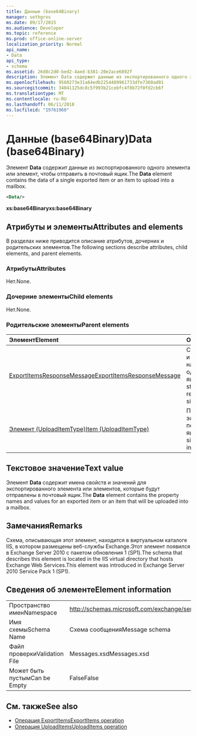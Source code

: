 ```yaml
---
title: Данные (base64Binary)
manager: sethgros
ms.date: 09/17/2015
ms.audience: Developer
ms.topic: reference
ms.prod: office-online-server
localization_priority: Normal
api_name:
- Data
api_type:
- schema
ms.assetid: 26d8c2d0-bed2-4aed-b381-20e2ace6892f
description: Элемент Data содержит данные из экспортированного одного элемента или элемент, чтобы отправить в почтовый ящик.
ms.openlocfilehash: 9560273e31a64edb2254489961733dfe7360ad01
ms.sourcegitcommit: 34041125dc8c5f993b21cebfc4f8b72f0fd2cb6f
ms.translationtype: MT
ms.contentlocale: ru-RU
ms.lasthandoff: 06/11/2018
ms.locfileid: "19761960"
---
```

# <a name="data-base64binary"></a><span data-ttu-id="938c4-103">Данные (base64Binary)</span><span class="sxs-lookup"><span data-stu-id="938c4-103">Data (base64Binary)</span></span>

<span data-ttu-id="938c4-104">Элемент **Data** содержит данные из экспортированного одного элемента или элемент, чтобы отправить в почтовый ящик.</span><span class="sxs-lookup"><span data-stu-id="938c4-104">The **Data** element contains the data of a single exported item or an item to upload into a mailbox.</span></span> 
  
```XML
<Data/>
```

<span data-ttu-id="938c4-105">**xs:base64Binary**</span><span class="sxs-lookup"><span data-stu-id="938c4-105">**xs:base64Binary**</span></span>

## <a name="attributes-and-elements"></a><span data-ttu-id="938c4-106">Атрибуты и элементы</span><span class="sxs-lookup"><span data-stu-id="938c4-106">Attributes and elements</span></span>

<span data-ttu-id="938c4-107">В разделах ниже приводится описание атрибутов, дочерних и родительских элементов.</span><span class="sxs-lookup"><span data-stu-id="938c4-107">The following sections describe attributes, child elements, and parent elements.</span></span>
  
### <a name="attributes"></a><span data-ttu-id="938c4-108">Атрибуты</span><span class="sxs-lookup"><span data-stu-id="938c4-108">Attributes</span></span>

<span data-ttu-id="938c4-109">Нет.</span><span class="sxs-lookup"><span data-stu-id="938c4-109">None.</span></span>
  
### <a name="child-elements"></a><span data-ttu-id="938c4-110">Дочерние элементы</span><span class="sxs-lookup"><span data-stu-id="938c4-110">Child elements</span></span>

<span data-ttu-id="938c4-111">Нет.</span><span class="sxs-lookup"><span data-stu-id="938c4-111">None.</span></span>
  
### <a name="parent-elements"></a><span data-ttu-id="938c4-112">Родительские элементы</span><span class="sxs-lookup"><span data-stu-id="938c4-112">Parent elements</span></span>

|<span data-ttu-id="938c4-113">**Элемент**</span><span class="sxs-lookup"><span data-stu-id="938c4-113">**Element**</span></span>|<span data-ttu-id="938c4-114">**Описание**</span><span class="sxs-lookup"><span data-stu-id="938c4-114">**Description**</span></span>|
|:-----|:-----|
|[<span data-ttu-id="938c4-115">ExportItemsResponseMessage</span><span class="sxs-lookup"><span data-stu-id="938c4-115">ExportItemsResponseMessage</span></span>](exportitemsresponsemessage.md) <br/> |<span data-ttu-id="938c4-116">Содержит состояние и результаты запроса на экспорт элемента одного почтового ящика.</span><span class="sxs-lookup"><span data-stu-id="938c4-116">Contains the status and results of a request to export a single mailbox item.</span></span>  <br/> |
|[<span data-ttu-id="938c4-117">Элемент (UploadItemType)</span><span class="sxs-lookup"><span data-stu-id="938c4-117">Item (UploadItemType)</span></span>](item-uploaditemtype.md) <br/> |<span data-ttu-id="938c4-118">Представляет один элемент для передачи в почтовый ящик.</span><span class="sxs-lookup"><span data-stu-id="938c4-118">Represents a single item to upload into a mailbox.</span></span>  <br/> |
   
## <a name="text-value"></a><span data-ttu-id="938c4-119">Текстовое значение</span><span class="sxs-lookup"><span data-stu-id="938c4-119">Text value</span></span>

<span data-ttu-id="938c4-120">Элемент **Data** содержит имена свойств и значений для экспортированного элемента или элементов, которые будут отправлены в почтовый ящик.</span><span class="sxs-lookup"><span data-stu-id="938c4-120">The **Data** element contains the property names and values for an exported item or an item that will be uploaded into a mailbox.</span></span> 
  
## <a name="remarks"></a><span data-ttu-id="938c4-121">Замечания</span><span class="sxs-lookup"><span data-stu-id="938c4-121">Remarks</span></span>

<span data-ttu-id="938c4-122">Схема, описывающая этот элемент, находится в виртуальном каталоге IIS, в котором размещены веб-службы Exchange.Этот элемент появился в Exchange Server 2010 с пакетом обновления 1 (SP1).</span><span class="sxs-lookup"><span data-stu-id="938c4-122">The schema that describes this element is located in the IIS virtual directory that hosts Exchange Web Services.This element was introduced in Exchange Server 2010 Service Pack 1 (SP1).</span></span>
  
## <a name="element-information"></a><span data-ttu-id="938c4-123">Сведения об элементе</span><span class="sxs-lookup"><span data-stu-id="938c4-123">Element information</span></span>

|||
|:-----|:-----|
|<span data-ttu-id="938c4-124">Пространство имен</span><span class="sxs-lookup"><span data-stu-id="938c4-124">Namespace</span></span>  <br/> |http://schemas.microsoft.com/exchange/services/2006/messages  <br/> |
|<span data-ttu-id="938c4-125">Имя схемы</span><span class="sxs-lookup"><span data-stu-id="938c4-125">Schema Name</span></span>  <br/> |<span data-ttu-id="938c4-126">Схема сообщения</span><span class="sxs-lookup"><span data-stu-id="938c4-126">Message schema</span></span>  <br/> |
|<span data-ttu-id="938c4-127">Файл проверки</span><span class="sxs-lookup"><span data-stu-id="938c4-127">Validation File</span></span>  <br/> |<span data-ttu-id="938c4-128">Messages.xsd</span><span class="sxs-lookup"><span data-stu-id="938c4-128">Messages.xsd</span></span>  <br/> |
|<span data-ttu-id="938c4-129">Может быть пустым</span><span class="sxs-lookup"><span data-stu-id="938c4-129">Can be Empty</span></span>  <br/> |<span data-ttu-id="938c4-130">False</span><span class="sxs-lookup"><span data-stu-id="938c4-130">False</span></span>  <br/> |
   
## <a name="see-also"></a><span data-ttu-id="938c4-131">См. также</span><span class="sxs-lookup"><span data-stu-id="938c4-131">See also</span></span>

- [<span data-ttu-id="938c4-132">Операция ExportItems</span><span class="sxs-lookup"><span data-stu-id="938c4-132">ExportItems operation</span></span>](exportitems-operation.md)
- [<span data-ttu-id="938c4-133">Операция UploadItems</span><span class="sxs-lookup"><span data-stu-id="938c4-133">UploadItems operation</span></span>](uploaditems-operation.md)

